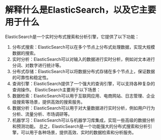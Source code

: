 # 解释什么是ElasticSearch，以及它主要用于什么
ElasticSearch是一个实时分布式搜索和分析引擎，它提供了以下功能：
1. 分布式搜索：ElasticSearch可以在多个节点上分布式处理数据，实现大规模数据的搜索。
2. 实时分析：ElasticSearch可以对输入的数据进行实时分析，例如对文本进行分词、对数字进行统计等。
3. 分布式存储：ElasticSearch可以将数据分布式存储在多个节点上，保证数据的可靠性和稳定性。
4. 查询引擎：ElasticSearch提供了一个强大的查询引擎，可以支持各种复杂的查询操作。
ElasticSearch主要用于以下场景：
1. 数据检索：ElasticSearch可以用于互联网应用、电商网站、日志管理、企业级搜索等场景，提供高效的搜索服务。
2. 数据分析：ElasticSearch可以用于对大量数据进行实时分析，例如用户行为分析、流量分析、市场调研等。
3. 机器学习：ElasticSearch可以与机器学习库集成，实现一些高级的数据分析和预测功能。
总之，ElasticSearch是一个功能强大的分布式搜索和分析引擎，可以用于各种场景，提供高效、实时的数据检索和分析服务。

